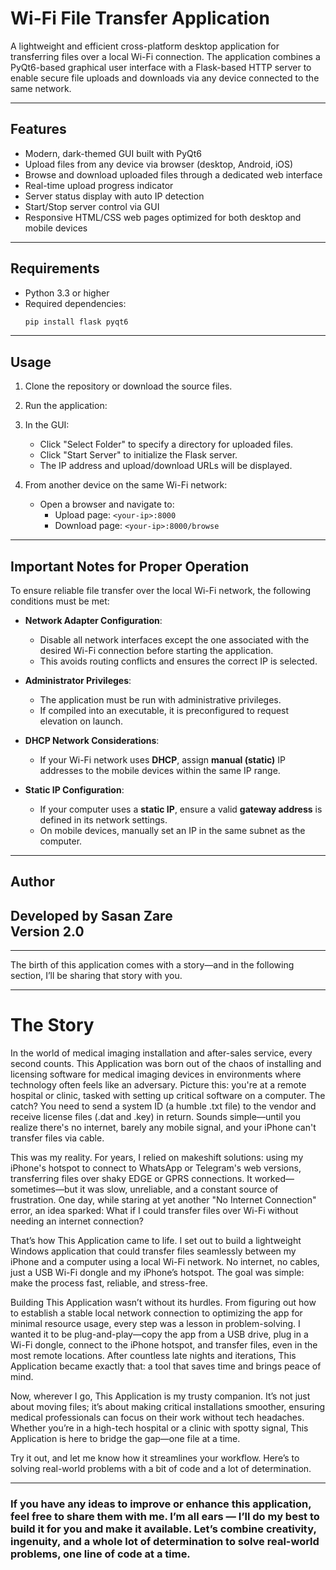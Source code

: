 
# Wi-Fi File Transfer Application

A lightweight and efficient cross-platform desktop application for transferring files over a local Wi-Fi connection. The application combines a PyQt6-based graphical user interface with a Flask-based HTTP server to enable secure file uploads and downloads via any device connected to the same network.

---

## Features

- Modern, dark-themed GUI built with PyQt6
- Upload files from any device via browser (desktop, Android, iOS)
- Browse and download uploaded files through a dedicated web interface
- Real-time upload progress indicator
- Server status display with auto IP detection
- Start/Stop server control via GUI
- Responsive HTML/CSS web pages optimized for both desktop and mobile devices

---

## Requirements

- Python 3.3 or higher
- Required dependencies:
  ```bash
  pip install flask pyqt6
  ```

---

## Usage

1. Clone the repository or download the source files.
2. Run the application:  
3. In the GUI:
   - Click "Select Folder" to specify a directory for uploaded files.
   - Click "Start Server" to initialize the Flask server.
   - The IP address and upload/download URLs will be displayed.

4. From another device on the same Wi-Fi network:
   - Open a browser and navigate to:
     - Upload page: `<your-ip>:8000`
     - Download page: `<your-ip>:8000/browse`

---

## Important Notes for Proper Operation

To ensure reliable file transfer over the local Wi-Fi network, the following conditions must be met:

- **Network Adapter Configuration**:
  - Disable all network interfaces except the one associated with the desired Wi-Fi connection before starting the application.
  - This avoids routing conflicts and ensures the correct IP is selected.

- **Administrator Privileges**:
  - The application must be run with administrative privileges.
  - If compiled into an executable, it is preconfigured to request elevation on launch.

- **DHCP Network Considerations**:
  - If your Wi-Fi network uses **DHCP**, assign **manual (static)** IP addresses to the mobile devices within the same IP range.

- **Static IP Configuration**:
  - If your computer uses a **static IP**, ensure a valid **gateway address** is defined in its network settings.
  - On mobile devices, manually set an IP in the same subnet as the computer.


---

## Author

Developed by Sasan Zare  
Version 2.0
---
---

The birth of this application comes with a story—and in the following section, I’ll be sharing that story with you.

---
# The Story

In the world of medical imaging installation and after-sales service, every second counts. This Application was born out of the chaos of installing and licensing software for medical imaging devices in environments where technology often feels like an adversary. Picture this: you're at a remote hospital or clinic, tasked with setting up critical software on a computer. The catch? You need to send a system ID (a humble .txt file) to the vendor and receive license files (.dat and .key) in return. Sounds simple—until you realize there's no internet, barely any mobile signal, and your iPhone can't transfer files via cable.

This was my reality. For years, I relied on makeshift solutions: using my iPhone's hotspot to connect to WhatsApp or Telegram's web versions, transferring files over shaky EDGE or GPRS connections. It worked—sometimes—but it was slow, unreliable, and a constant source of frustration. One day, while staring at yet another "No Internet Connection" error, an idea sparked: What if I could transfer files over Wi-Fi without needing an internet connection?

That’s how This Application came to life. I set out to build a lightweight Windows application that could transfer files seamlessly between my iPhone and a computer using a local Wi-Fi network. No internet, no cables, just a USB Wi-Fi dongle and my iPhone’s hotspot. The goal was simple: make the process fast, reliable, and stress-free.

Building This Application wasn’t without its hurdles. From figuring out how to establish a stable local network connection to optimizing the app for minimal resource usage, every step was a lesson in problem-solving. I wanted it to be plug-and-play—copy the app from a USB drive, plug in a Wi-Fi dongle, connect to the iPhone hotspot, and transfer files, even in the most remote locations. After countless late nights and iterations, This Application became exactly that: a tool that saves time and brings peace of mind.

Now, wherever I go, This Application is my trusty companion. It’s not just about moving files; it’s about making critical installations smoother, ensuring medical professionals can focus on their work without tech headaches. Whether you’re in a high-tech hospital or a clinic with spotty signal, This Application is here to bridge the gap—one file at a time.

Try it out, and let me know how it streamlines your workflow. Here’s to solving real-world problems with a bit of code and a lot of determination.

---
### If you have any ideas to improve or enhance this application, feel free to share them with me. I’m all ears — I’ll do my best to build it for you and make it available. Let’s combine creativity, ingenuity, and a whole lot of determination to solve real-world problems, one line of code at a time.
